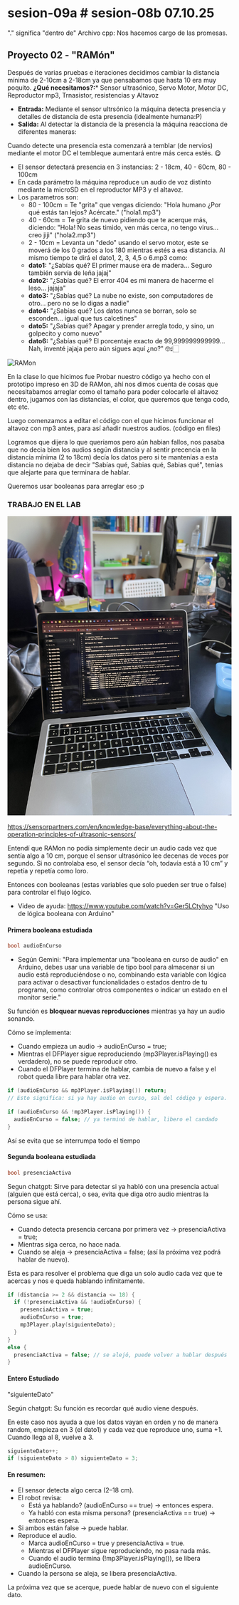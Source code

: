 # sesion-09a # sesion-08b 07.10.25

"." significa "dentro de"
Archivo cpp: Nos hacemos cargo de las promesas.

## Proyecto 02 - "RAMón"

Después de varias pruebas e iteraciones decidimos cambiar la distancia mínima de 2-10cm a 2-18cm ya que pensabamos que hasta 10 era muy poquito.
**¿Qué necesitamos?:*** Sensor ultrasónico, Servo Motor, Motor DC, Reproductor mp3, Trnasistor, resistencias y Altavoz 

+ **Entrada:** Mediante el sensor ultrsónico la máquina detecta presencia y detalles de distancia de esta presencia (idealmente humana:P)
+ **Salida:** Al detectar la distancia de la presencia la máquina reacciona de diferentes maneras:

Cuando detecte una presencia esta comenzará a temblar (de nervios) mediante el motor DC el tembleque aumentará entre más cerca estés. 😋
+ El sensor detectará presencia en 3 instancias: 2 - 18cm, 40 - 60cm, 80 - 100cm
+ En cada parámetro la máquina reproduce un audio de voz distinto mediante la microSD en el reproductor MP3 y el altavoz.
+ Los parametros son:
    + 80 - 100cm = Te "grita" que vengas diciendo: "Hola humano ¿Por qué estás tan lejos? Acércate." ("hola1.mp3")
    + 40 - 60cm = Te grita de nuevo pidiendo que te acerque más, diciendo: "Hola! No seas timido, ven más cerca, no tengo virus... creo jiji" ("hola2.mp3")
    + 2 - 10cm = Levanta un "dedo" usando el servo motor, este se moverá de los 0 grados a los 180 mientras estés a esa distancia. Al mismo tiempo te dirá el dato1, 2, 3, 4,5 o 6.mp3 como: 
   + **dato1:** "¿Sabías qué? El primer mause era de madera... Seguro también servía de leña jajaj"
   + **dato2:** "¿Sabías qué? El error 404 es mi manera de hacerme el leso... jajaja"
   + **dato3:** "¿Sabías qué? La nube no existe, son computadores de otro... pero no se lo digas a nadie"
   + **dato4:** "¿Sabías qué? Los datos nunca se borran, solo se esconden... igual que tus calcetines"
   + **dato5:** "¿Sabías qué? Apagar y prender arregla todo, y sino, un golpecito y como nuevo"
   + **dato6:** "¿Sabías qué? El porcentaje exacto de 99,999999999999... Nah, inventé jajaja pero aún sigues aquí ¿no?" 🤓☝🏻
 
![RAMon](./imagenes/RAMoncito.png)

En la clase lo que hicimos fue Probar nuestro código ya hecho con el prototipo impreso en 3D de RAMon, ahí nos dimos cuenta de cosas que necesitabamos arreglar como el tamaño para poder colocarle el altavoz dentro, jugamos con las distancias, el color, que queremos que tenga codo, etc etc.

Luego comenzamos a editar el código con el que hicimos funcionar el altavoz con mp3 antes, para así añadir nuestros audios. (código en files)

Logramos que dijera lo que queriamos pero aún habian fallos, nos pasaba que no decia bien los audios según distancia y al sentir precencia en la distancia mínima (2 to 18cm) decía los datos pero si te mantenías a esta distancia no dejaba de decir "Sabías qué, Sabias qué, Sabias qué", tenías que alejarte para que terminara de hablar.

Queremos usar booleanas para arreglar eso ;p

### TRABAJO EN EL LAB
![LAB](./imagenes/IMG_2268.jpeg)

<https://sensorpartners.com/en/knowledge-base/everything-about-the-operation-principles-of-ultrasonic-sensors/>

Entendí que RAMon no podía simplemente decir un audio cada vez que sentía algo a 10 cm, porque el sensor ultrasónico lee decenas de veces por segundo. Si no controlaba eso, el sensor decía “oh, todavía está a 10 cm” y repetía y repetía como loro.

Entonces con booleanas (estas variables que solo pueden ser true o false) para controlar el flujo lógico.

+ Video de ayuda: <https://www.youtube.com/watch?v=Ger5LCtyhyo> "Uso de lógica booleana con Arduino"

#### Primera booleana estudiada
```cpp
bool audioEnCurso
```

+ Según Gemini: "Para implementar una "booleana en curso de audio" en Arduino, debes usar una variable de tipo bool para almacenar si un audio está reproduciéndose o no, combinando esta variable con lógica para activar o desactivar funcionalidades o estados dentro de tu programa, como controlar otros componentes o indicar un estado en el monitor serie."

Su función es **bloquear nuevas reproducciones** mientras ya hay un audio sonando.

Cómo se implementa:

 + Cuando empieza un audio → audioEnCurso = true;
 + Mientras el DFPlayer sigue reproduciendo (mp3Player.isPlaying() es verdadero), no se puede reproducir otro.
 + Cuando el DFPlayer termina de hablar, cambia de nuevo a false y el robot queda libre para hablar otra vez.
 
```cpp
if (audioEnCurso && mp3Player.isPlaying()) return;  
// Esto significa: si ya hay audio en curso, sal del código y espera.
```
```cpp
if (audioEnCurso && !mp3Player.isPlaying()) {
  audioEnCurso = false; // ya terminó de hablar, libero el candado
}
```
Así se evita que se interrumpa todo el tiempo

#### Segunda booleana estudiada
```cpp
bool presenciaActiva
```

Segun chatgpt: Sirve para detectar si ya habló con una presencia actual (alguien que está cerca), o sea, evita que diga otro audio mientras la persona sigue ahí.

Cómo se usa:

 + Cuando detecta presencia cercana por primera vez → presenciaActiva = true;
 + Mientras siga cerca, no hace nada.
 + Cuando se aleja → presenciaActiva = false; (así la próxima vez podrá hablar de nuevo).

Esta es para resolver el problema que diga un solo audio cada vez que te acercas y nos e queda hablando infinitamente.

```cpp
if (distancia >= 2 && distancia <= 18) {
  if (!presenciaActiva && !audioEnCurso) {
    presenciaActiva = true;
    audioEnCurso = true;
    mp3Player.play(siguienteDato);
  }
}
else {
  presenciaActiva = false; // se alejó, puede volver a hablar después
}
```

#### Entero Estudiado

"siguienteDato"

Según chatgpt: Su función es recordar qué audio viene después.

En este caso nos ayuda a que los datos vayan en orden y no de manera random, empieza en 3 (el dato1) y cada vez que reproduce uno, suma +1.
Cuando llega al 8, vuelve a 3.

```cpp
siguienteDato++;
if (siguienteDato > 8) siguienteDato = 3;
```

#### En resumen:

+ El sensor detecta algo cerca (2–18 cm).
+ El robot revisa:
   + Está ya hablando? (audioEnCurso == true) → entonces espera.
   + Ya habló con esta misma persona? (presenciaActiva == true) → entonces espera.
+ Si ambos están false → puede hablar.
+ Reproduce el audio.
   + Marca audioEnCurso = true y presenciaActiva = true.
   + Mientras el DFPlayer sigue reproduciendo, no pasa nada más.
   + Cuando el audio termina (!mp3Player.isPlaying()), se libera audioEnCurso.
+ Cuando la persona se aleja, se libera presenciaActiva.

La próxima vez que se acerque, puede hablar de nuevo con el siguiente dato.

 

